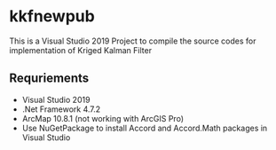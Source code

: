# kkfnewpub
This is a Visual Studio 2019 Project to compile the source codes for implementation of Kriged Kalman Filter

## Requriements
- Visual Studio 2019
- .Net Framework 4.7.2
- ArcMap 10.8.1 (not working with ArcGIS Pro)
- Use NuGetPackage to install Accord and Accord.Math packages in Visual Studio

